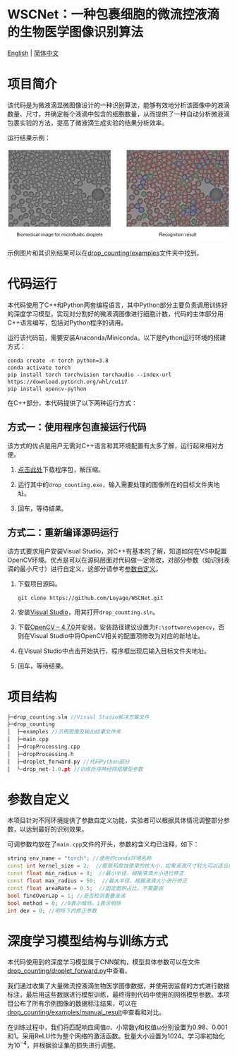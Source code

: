 # WSCNet：一种包裹细胞的微流控液滴的生物医学图像识别算法

[English](README.md) | [简体中文](README.zh-CN.md)

# 项目简介

该代码是为微液滴显微图像设计的一种识别算法，能够有效地分析该图像中的液滴数量、尺寸，并确定每个液滴中包含的细胞数量，从而提供了一种自动分析微液滴包裹实验的方法，提高了微液滴生成实验的结果分析效率。

运行结果示例：

![image-20230711143425309](./imgs/result_presentation.png)

示例图片和其识别结果可以在[drop_counting/examples](https://github.com/Loyage/WSCNet/tree/master/drop_counting/examples)文件夹中找到。

# 代码运行

本代码使用了C++和Python两套编程语言，其中Python部分主要负责调用训练好的深度学习模型，实现对分割好的微液滴图像进行细胞计数，代码的主体部分用C++语言编写，包括对Python程序的调用。

运行该代码前，需要安装Anaconda/Miniconda。以下是Python运行环境的搭建方式：

```
conda create -n torch python=3.8
conda activate torch
pip install torch torchvision torchaudio --index-url https://download.pytorch.org/whl/cu117
pip install opencv-python
```

在C++部分，本代码提供了以下两种运行方式：

## 方式一：使用程序包直接运行代码

该方式的优点是用户无需对C++语言和其环境配置有太多了解，运行起来相对方便。

1.   [点击此处](https://github.com/Loyage/WSCNet/releases/download/v1.0.1/drop_counting-v1.0.1.zip)下载程序包，解压缩。

2.   运行其中的`drop_counting.exe`，输入需要处理的图像所在的目标文件夹地址。
3.   回车，等待结果。

## 方式二：重新编译源码运行

该方式要求用户安装Visual Studio，对C++有基本的了解，知道如何在VS中配置OpenCV环境。优点是可以在源码层面对代码做一定修改，对部分参数（如识别液滴的最小尺寸）进行自定义，这部分请参考[参数自定义](#参数自定义)。

1.   下载项目源码。

     ```
     git clone https://github.com/Loyage/WSCNet.git
     ```

2.   安装[Visual Studio](https://visualstudio.microsoft.com/vs/)，用其打开`drop_counting.sln`。

3.   下载[OpenCV – 4.7.0](https://opencv.org/releases/)并安装，安装路径建议设置为`F:\software\opencv`，否则在Visual Studio中将OpenCV相关的配置项修改为对应的新地址。

4.   在Visual Studio中点击开始执行，程序框出现后输入目标文件夹地址。
5.   回车，等待结果。

# 项目结构

```c++
├─drop_counting.sln //Visual Studio解决方案文件
├─drop_counting
│  ├─examples //示例图像及输出结果文件夹
│  ├─main.cpp
│  ├─dropProcessing.cpp
│  ├─dropProcessing.h
│  ├─droplet_forward.py //代码Python部分
│  └─drop_net-1.0.pt //训练所得神经网络模型参数
```

# 参数自定义

本项目针对不同环境提供了参数自定义功能，实验者可以根据具体情况调整部分参数，以达到最好的识别效果。

可调参数均放在了`main.cpp`文件的开头，参数的含义均已注释，如下：

```c++
string env_name = "torch"; //使用的conda环境名称
const int kernel_size = 2;  //膨胀和腐蚀使用的核大小，如果液滴尺寸较大可以适当提高
const float min_radius = 8;  //最小半径，根据液滴大小进行修正
const float max_radius = 50;  //最大半径，根据液滴大小进行修正
const float areaRate = 0.5;  //固定面积占比，不需要调
bool findOverLap = 1; //是否检测重叠液滴
bool method = 0; //0表示暗场，1表示明场
int dev = 0; //明场下的修正参数
```

# 深度学习模型结构与训练方式

本代码使用到的深度学习模型属于CNN架构，模型具体参数可以在文件[drop_counting/droplet_forward.py](https://github.com/Loyage/WSCNet/tree/master/drop_counting/droplet_forward.py)中查看。

我们通过收集了大量微流控液滴生物医学图像数据，并使用弱监督的方式进行数据标注，最后用这些数据进行模型训练，最终得到代码中使用的网络模型参数。本项目公布了所有示例图像的数据标注结果，可以在[drop_counting/examples/manual_result](https://github.com/Loyage/WSCNet/tree/master/drop_counting/examples/manual_result)中查看和对比。

在训练过程中，我们将匹配响应阈值σ、小常数γ和权值ω分别设置为0.98、0.001和1。采用ReLU作为整个网络的激活函数。批量大小设置为1024。学习率初始化为$10^{-4}$，并根据验证集的损失进行调整。
